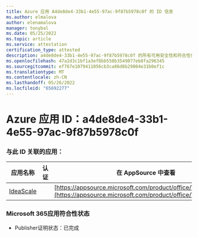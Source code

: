 ```yaml
---
title: Azure 应用 A4de8de4-33b1-4e55-97ac-9f87b5978c0f 的 ID 信息
ms.author: elmalova
author: elenamalova
manager: tonybal
ms.date: 05/25/2022
ms.topic: article
ms.service: attestation
certification_type: attested
description: a4de8de4-33b1-4e55-97ac-9f87b5978c0f 的所有可用安全性和符合性信息。
ms.openlocfilehash: 47a2d3c1bf1a3ef8bb550b3549077eb8fa296345
ms.sourcegitcommit: ef767e1079411056cb3ca86d6b29084e31b0ef1c
ms.translationtype: MT
ms.contentlocale: zh-CN
ms.lasthandoff: 05/26/2022
ms.locfileid: "65692277"
---
```

# <a name="azure-app-id-a4de8de4-33b1-4e55-97ac-9f87b5978c0f"></a>Azure 应用 ID：a4de8de4-33b1-4e55-97ac-9f87b5978c0f


### <a name="apps-associated-with-this-id"></a>与此 ID 关联的应用：
| **应用名称** | **认证** | **在 AppSource 中查看** |
|--------------|---------------|-----------------------|
| [IdeaScale](../forward/WA200003868.md) |  | [https://appsource.microsoft.com/product/office/WA200003868](https://appsource.microsoft.com/product/office/WA200003868) |

### <a name="microsoft-365-app-compliance-status"></a>Microsoft 365应用符合性状态
- Publisher证明状态：已完成
